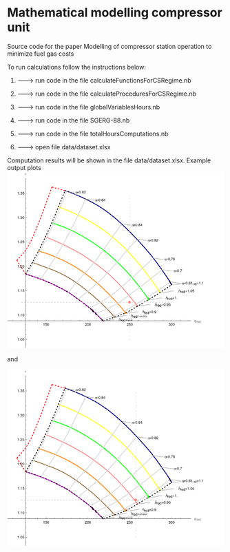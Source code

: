 # Mathematical modelling compressor unit

Source code for the paper Modelling of compressor station operation to minimize fuel gas costs

To run calculations follow the instructions below:

1. ---> run code in the file calculateFunctionsForCSRegime.nb

2. ---> run code in the file calculateProceduresForCSRegime.nb

3. ---> run code in the file globalVariablesHours.nb

4. ---> run code in the file SGERG-88.nb

5. ---> run code in the file totalHoursComputations.nb

6. ---> open file data/dataset.xlsx

Computation results will be shown in the file data/dataset.xlsx.
Example output plots
![plot](https://github.com/zhus-dika/math_modelling_compressor_unit/blob/main/data/output/example_figs/01.02_02.png)

and

![plot](https://github.com/zhus-dika/math_modelling_compressor_unit/blob/main/data/output/example_figs/01.02_02_rec.png)
